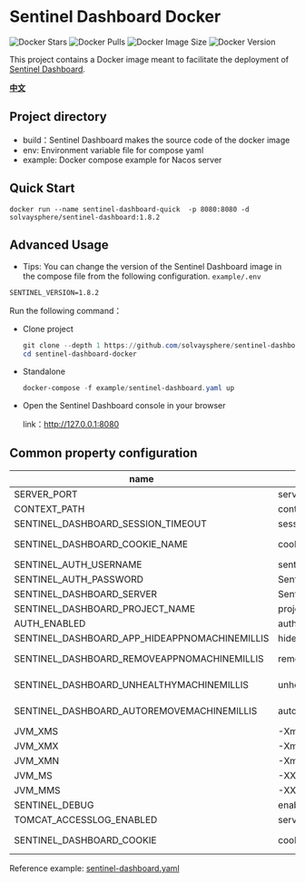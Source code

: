 # Sentinel Dashboard Docker
![Docker Stars](https://img.shields.io/docker/stars/solvaysphere/sentinel-dashboard.svg?color=green) ![Docker Pulls](https://img.shields.io/docker/pulls/solvaysphere/sentinel-dashboard.svg) ![Docker Image Size](https://img.shields.io/docker/image-size/solvaysphere/sentinel-dashboard/latest?color=green) ![Docker Version](https://img.shields.io/docker/v/solvaysphere/sentinel-dashboard/latest)

This project contains a Docker image meant to facilitate the deployment of [Sentinel Dashboard](https://github.com/alibaba/Sentinel/wiki/Dashboard).

[**中文**](README_ZH.md)

## Project directory

* build：Sentinel Dashboard makes the source code of the docker image
* env: Environment variable file for compose yaml
* example: Docker compose example for Nacos server


## Quick Start

```shell
docker run --name sentinel-dashboard-quick  -p 8080:8080 -d solvaysphere/sentinel-dashboard:1.8.2
```


## Advanced Usage

* Tips: You can change the version of the Sentinel Dashboard image in the compose file from the following configuration.
`example/.env`
```dotenv
SENTINEL_VERSION=1.8.2
```

Run the following command：

* Clone project

  ```powershell
  git clone --depth 1 https://github.com/solvaysphere/sentinel-dashboard-docker.git
  cd sentinel-dashboard-docker
  ```


* Standalone

  ```powershell
  docker-compose -f example/sentinel-dashboard.yaml up
  ```

* Open the Sentinel Dashboard console in your browser
  
  link：http://127.0.0.1:8080



## Common property configuration 

| name                                                | description                            | option                                 |
| --------------------------------------------------- | -------------------------------------- | -------------------------------------- |
| SERVER_PORT                                         | server port                            | default **8080**                 |
| CONTEXT_PATH                                        | context path                           | default **/**                    |
| SENTINEL_DASHBOARD_SESSION_TIMEOUT                  | session timeout                        | default **7200**                       |
| SENTINEL_DASHBOARD_COOKIE_NAME                      | cookie name                            | default **sentinel_dashboard_cookie**  |
| SENTINEL_AUTH_USERNAME                              | sentinel dashboard name                | default **sentinel**             |
| SENTINEL_AUTH_PASSWORD                              | Sentinel Dashboard password            | default **sentinel**             |
| SENTINEL_DASHBOARD_SERVER                           | Sentinel Dashboard Server Addr         | default 127.0.0.1:8080              |
| SENTINEL_DASHBOARD_PROJECT_NAME                     | project name                           | default sentinel-dashboard          |
| AUTH_ENABLED                                        | auth                                   | default true                        |
| SENTINEL_DASHBOARD_APP_HIDEAPPNOMACHINEMILLIS       | hideAppNoMachineMillis                 | default 0    min value: 60000  |
| SENTINEL_DASHBOARD_REMOVEAPPNOMACHINEMILLIS         | removeAppNoMachineMillis               | default 0     min value: 120000  |
| SENTINEL_DASHBOARD_UNHEALTHYMACHINEMILLIS           | unhealthyMachineMillis                 | default 60000     min value: 30000  |
| SENTINEL_DASHBOARD_AUTOREMOVEMACHINEMILLIS          | autoRemoveMachineMillis                | default 0     min value: 300000  |
| JVM_XMS                                             |  -Xms                                  | default :1g                            |
| JVM_XMX                                             |  -Xmx                                  | default :1g                            |
| JVM_XMN                                             |  -Xmn                                  | default :512m                          |
| JVM_MS                                              |  -XX:MetaspaceSize                     | default :128m                          |
| JVM_MMS                                             |  -XX:MaxMetaspaceSize                  | default :320m                          |
| SENTINEL_DEBUG                                      |  enable remote debug                   | y/n default :n                         |
| TOMCAT_ACCESSLOG_ENABLED                            | server.tomcat.accesslog.enabled        | default :false                         |
| SENTINEL_DASHBOARD_COOKIE                           |  cookie name setting                   | default :sentinel_dashboard_cookie     |

Reference example: [sentinel-dashboard.yaml](https://github.com/solvaysphere/sentinel-dashboard-docker/blob/master/example/sentinel-dashboard.yaml)


